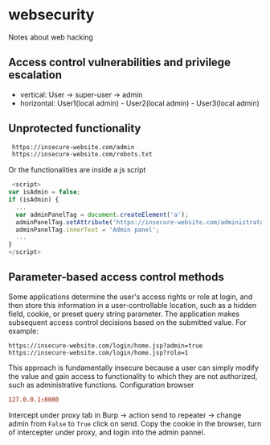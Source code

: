 # websecurity
Notes about web hacking

## Access control vulnerabilities and privilege escalation
- vertical:
  User -> super-user -> admin
- horizontal:
  User1(local admin) - User2(local admin) - User3(local admin)


## Unprotected functionality
```html
 https://insecure-website.com/admin 
 https://insecure-website.com/robots.txt 
```
Or the functionalities are inside a js script
```js
 <script>
var isAdmin = false;
if (isAdmin) {
  ...
  var adminPanelTag = document.createElement('a');
  adminPanelTag.setAttribute('https://insecure-website.com/administrator-panel-yb556');
  adminPanelTag.innerText = 'Admin panel';
  ...
}
</script> 
```

## Parameter-based access control methods
Some applications determine the user's access rights or role at login, and then store this information in a user-controllable location, such as a hidden field, cookie, or preset query string parameter. The application makes subsequent access control decisions based on the submitted value. For example:

```code
https://insecure-website.com/login/home.jsp?admin=true
https://insecure-website.com/login/home.jsp?role=1
```

This approach is fundamentally insecure because a user can simply modify the value and gain access to functionality to which they are not authorized, such as administrative functions. 
Configuration browser
```conf
127.0.0.1:8080
```
Intercept under proxy tab in Burp -> action send to repeater -> change admin from ```False``` to ```True``` click on send. 
Copy the cookie in the browser, turn of intercepter under proxy, and login into the admin pannel. 
